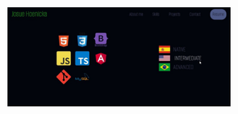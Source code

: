 <a href="" target="_blank" align="center">
    <img src="./src/assets/portfolio.jpg" alt="portfolio by josue hoenicka">
</a>